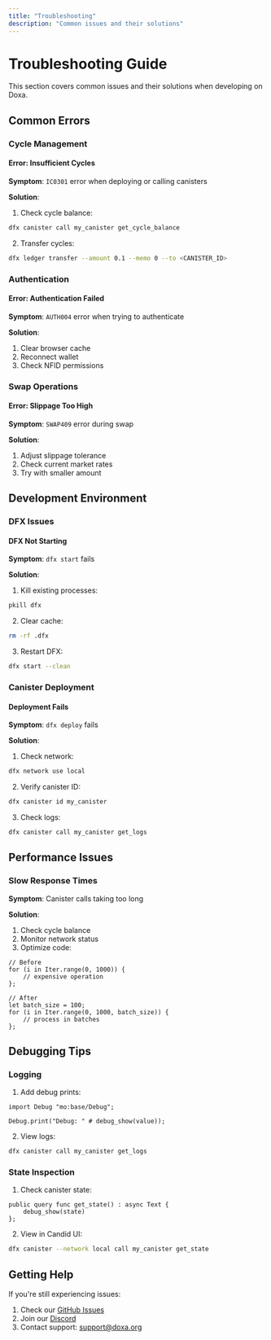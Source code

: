 ```yaml
---
title: "Troubleshooting"
description: "Common issues and their solutions"
---
```


# Troubleshooting Guide

This section covers common issues and their solutions when developing on Doxa.

## Common Errors

### Cycle Management

#### Error: Insufficient Cycles
**Symptom**: `IC0301` error when deploying or calling canisters

**Solution**:
1. Check cycle balance:
```bash
dfx canister call my_canister get_cycle_balance
```

2. Transfer cycles:
```bash
dfx ledger transfer --amount 0.1 --memo 0 --to <CANISTER_ID>
```

### Authentication

#### Error: Authentication Failed
**Symptom**: `AUTH004` error when trying to authenticate

**Solution**:
1. Clear browser cache
2. Reconnect wallet
3. Check NFID permissions

### Swap Operations

#### Error: Slippage Too High
**Symptom**: `SWAP409` error during swap

**Solution**:
1. Adjust slippage tolerance
2. Check current market rates
3. Try with smaller amount

## Development Environment

### DFX Issues

#### DFX Not Starting
**Symptom**: `dfx start` fails

**Solution**:
1. Kill existing processes:
```bash
pkill dfx
```

2. Clear cache:
```bash
rm -rf .dfx
```

3. Restart DFX:
```bash
dfx start --clean
```

### Canister Deployment

#### Deployment Fails
**Symptom**: `dfx deploy` fails

**Solution**:
1. Check network:
```bash
dfx network use local
```

2. Verify canister ID:
```bash
dfx canister id my_canister
```

3. Check logs:
```bash
dfx canister call my_canister get_logs
```

## Performance Issues

### Slow Response Times

**Symptom**: Canister calls taking too long

**Solution**:
1. Check cycle balance
2. Monitor network status
3. Optimize code:
```motoko
// Before
for (i in Iter.range(0, 1000)) {
    // expensive operation
};

// After
let batch_size = 100;
for (i in Iter.range(0, 1000, batch_size)) {
    // process in batches
};
```

## Debugging Tips

### Logging

1. Add debug prints:
```motoko
import Debug "mo:base/Debug";

Debug.print("Debug: " # debug_show(value));
```

2. View logs:
```bash
dfx canister call my_canister get_logs
```

### State Inspection

1. Check canister state:
```motoko
public query func get_state() : async Text {
    debug_show(state)
};
```

2. View in Candid UI:
```bash
dfx canister --network local call my_canister get_state
```

## Getting Help

If you're still experiencing issues:

1. Check our [GitHub Issues](https://github.com/doxa-fi/core/issues)
2. Join our [Discord](https://discord.gg/doxa)
3. Contact support: support@doxa.org 